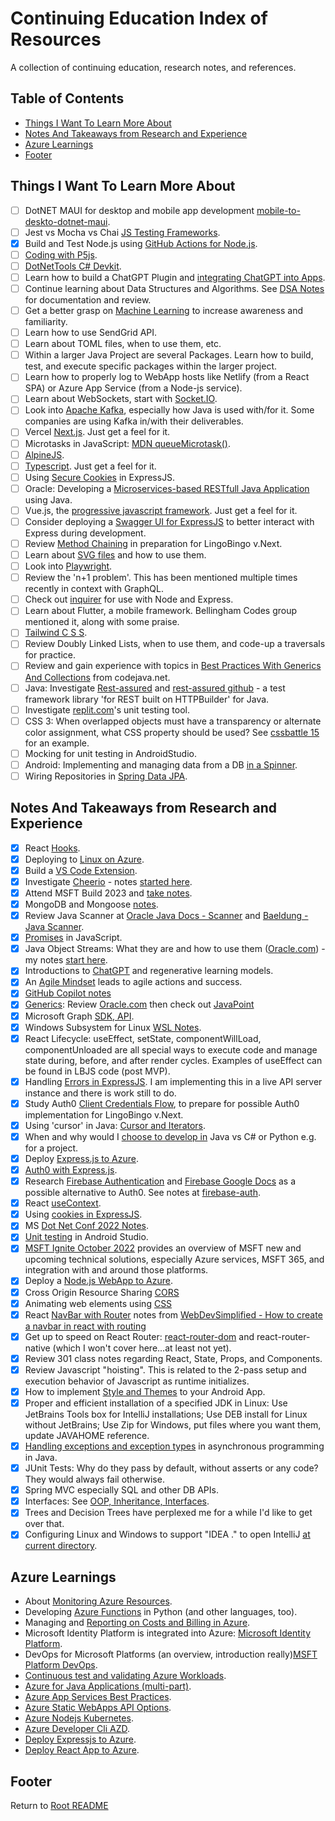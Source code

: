 # Continuing Education Index of Resources

A collection of continuing education, research notes, and references.

## Table of Contents

- [Things I Want To Learn More About](#things-i-want-to-learn-more-about)
- [Notes And Takeaways from Research and Experience](#notes-and-takeaways-from-research-and-experience)
- [Azure Learnings](#azure-learnings)
- [Footer](#footer)

## Things I Want To Learn More About

- [ ] DotNET MAUI for desktop and mobile app development [mobile-to-deskto-dotnet-maui](./mobile-to-desktop-dotnet-maui.html).
- [ ] Jest vs Mocha vs Chai [JS Testing Frameworks](./js-testing-frameworks.html).
- [x] Build and Test Node.js using [GitHub Actions for Node.js](./github-actions-build-test-node.html).
- [ ] [Coding with P5js](./coding-with-p5.html).
- [ ] [DotNetTools C# Devkit](https://marketplace.visualstudio.com/items?itemName=ms-dotnettools.csdevkit).
- [ ] Learn how to build a ChatGPT Plugin and [integrating ChatGPT into Apps](./chatgpt-integration.html).
- [ ] Continue learning about Data Structures and Algorithms. See [DSA Notes](./dsa-notes.html) for documentation and review.
- [ ] Get a better grasp on [Machine Learning](./about-machine-learning.html) to increase awareness and familiarity.
- [ ] Learn how to use SendGrid API.
- [ ] Learn about TOML files, when to use them, etc.
- [ ] Within a larger Java Project are several Packages. Learn how to build, test, and execute specific packages within the larger project.
- [ ] Learn how to properly log to WebApp hosts like Netlify (from a React SPA) or Azure App Service (from a Node-js service).
- [ ] Learn about WebSockets, start with [Socket.IO](https://github.com/socketio/socket.io).
- [ ] Look into [Apache Kafka](https://kafka.apache.org/), especially how Java is used with/for it. Some companies are using Kafka in/with their deliverables.
- [ ] Vercel [Next.js](https://nextjs.org/learn/basics/create-nextjs-app). Just get a feel for it.
- [ ] Microtasks in JavaScript: [MDN queueMicrotask()](https://developer.mozilla.org/en-US/docs/Web/API/HTML_DOM_API/Microtask_guide).
- [ ] [AlpineJS](https://alpinejs.dev/).
- [ ] [Typescript](./typescript-getting-started.html). Just get a feel for it.
- [ ] Using [Secure Cookies](http://expressjs.com/en/advanced/best-practice-security.html#use-cookies-securely) in ExpressJS.
- [ ] Oracle: Developing a [Microservices-based RESTfull Java Application](https://www.oracle.com/explore/java-oci-1?source=:ow:de:te::::RC_WWSA220204P00012:EM22_TEC_EV_CO65_M0601_SO061YO19_DO1043_AO01_RO001&intcmp=:ow:de:te::::RC_WWSA220204P00012:EM22_TEC_EV_CO65_M0601_SO061YO19_DO1043_AO01_RO001) using Java.
- [ ] Vue.js, the [progressive javascript framework](https://vuejs.org/). Just get a feel for it.
- [ ] Consider deploying a [Swagger UI for ExpressJS](https://github.com/scottie1984/swagger-ui-express) to better interact with Express during development.
- [ ] Review [Method Chaining](../code301-files/methodChaining-DBs-Mongoose-Atlas-SeedData-ReactLifecycle.html) in preparation for LingoBingo v.Next.
- [ ] Learn about [SVG files](svg-files.html) and how to use them.
- [ ] Look into [Playwright](playwright-notes.html).
- [ ] Review the 'n+1 problem'. This has been mentioned multiple times recently in context with GraphQL.
- [ ] Check out [inquirer](https://www.npmjs.com/package/inquirer) for use with Node and Express.
- [ ] Learn about Flutter, a mobile framework. Bellingham Codes group mentioned it, along with some praise.
- [ ] [Tailwind C S S](https://tailwindcss.com/).
- [ ] Review Doubly Linked Lists, when to use them, and code-up a traversals for practice.
- [ ] Review and gain experience with topics in [Best Practices With Generics And Collections](https://www.codejava.net/java-core/collections/18-java-collections-and-generics-best-practices) from codejava.net.
- [ ] Java: Investigate [Rest-assured](https://rest-assured.io/) and [rest-assured github](https://github.com/rest-assured/rest-assured/wiki/GettingStarted) - a test framework library 'for REST built on HTTPBuilder' for Java.
- [ ] Investigate [replit.com](https://replit.com)'s unit testing tool.
- [ ] CSS 3: When overlapped objects must have a transparency or alternate color assignment, what CSS property should be used? See [cssbattle 15](https://cssbattle.dev/play/15) for an example.
- [ ] Mocking for unit testing in AndroidStudio.
- [ ] Android: Implementing and managing data from a DB [in a Spinner](https://developer.android.com/guide/topics/ui/controls/spinner).
- [ ] Wiring Repositories in [Spring Data JPA](https://www.baeldung.com/the-persistence-layer-with-spring-data-jpa).

## Notes And Takeaways from Research and Experience

- [x] React [Hooks](./react-hooks.html).
- [x] Deploying to [Linux on Azure](./linux-on-azure.html).
- [x] Build a [VS Code Extension](./build-vscode-extension.html).
- [x] Investigate [Cheerio](https://cheerio.js.org/) - notes [started here](cheerio.html).
- [x] Attend MSFT Build 2023 and [take notes](./msbuild-20230-notes.html).
- [x] MongoDB and Mongoose [notes](../code301-files/mongo-and-mongoose.html).
- [x] Review Java Scanner at [Oracle Java Docs - Scanner](https://docs.oracle.com/javase/8/docs/api/java/util/Scanner.html) and [Baeldung - Java Scanner](https://www.baeldung.com/java-scanner).
- [x] [Promises](./promises-promises.html) in JavaScript.
- [x] Java Object Streams: What they are and how to use them ([Oracle.com](https://docs.oracle.com/javase/tutorial/essential/io/objectstreams.html)) - my notes [start here](./java-io-data-object-streams.html).
- [x] Introductions to [ChatGPT](./chat-gpt-llms.html) and regenerative learning models.
- [x] An [Agile Mindset](./agile-mindset-projects-action.html) leads to agile actions and success.
- [x] [GitHub Copilot notes](./github-copilot.html)
- [x] [Generics](./generics-java-strongtypelangs.html): Review [Oracle.com](https://docs.oracle.com/javase/tutorial/java/generics/index.html) then check out [JavaPoint](https://www.javatpoint.com/generics-in-java)
- [x] Microsoft Graph [SDK, API](./azure-graphapi-dotnet.html).
- [x] Windows Subsystem for Linux [WSL Notes](./windows-subsystem-for-linux.html).
- [x] React Lifecycle: useEffect, setState, componentWillLoad, componentUnloaded are all special ways to execute code and manage state during, before, and after render cycles. Examples of useEffect can be found in LBJS code (post MVP).
- [x] Handling [Errors in ExpressJS](./express-error-handling.html). I am implementing this in a live API server instance and there is work still to do.
- [x] Study Auth0 [Client Credentials Flow](https://auth0.com/docs/get-started/authentication-and-authorization-flow/call-your-api-using-the-client-credentials-flow), to prepare for possible Auth0 implementation for LingoBingo v.Next.
- [x] Using 'cursor' in Java: [Cursor and Iterators](./java-cursor-iterators.html).
- [x] When and why would I [choose to develop in](./choosing-a-language.html) Java vs C# or Python e.g. for a project.
- [x] Deploy [Express.js to Azure](deploy-express-mongodb-azure.html).
- [x] [Auth0 with Express.js](express-auth0-notes.html).
- [x] Research [Firebase Authentication](https://firebase.google.com/products/auth) and [Firebase Google Docs](https://firebase.google.com/docs/auth) as a possible alternative to Auth0. See notes at [firebase-auth](./firebase-auth.html).
- [x] React [useContext](./react-use-context-overview.md).
- [x] Using [cookies in ExpressJS](./express-cookies-review.html).
- [x] MS [Dot Net Conf 2022 Notes](./dotnetconf-2022.html).
- [x] [Unit testing](./android-studio-testing.html) in Android Studio.
- [x] [MSFT Ignite October 2022](./ms-ignite-2022-notes.html) provides an overview of MSFT new and upcoming technical solutions, especially Azure services, MSFT 365, and integration with and around those platforms.
- [x] Deploy a [Node.js WebApp to Azure](deploy-express-azure.html).
- [x] Cross Origin Resource Sharing [CORS](./cors-review.html)
- [x] Animating web elements using [CSS](./css-animations.html)
- [x] React [NavBar with Router](./navbar-in-react-with-routing.html) notes from [WebDevSimplified - How to create a navbar in react with routing](https://www.youtube.com/watch?v=SLfhMt5OUPI)
- [x] Get up to speed on React Router: [react-router-dom](./react-router-dom-notes.html) and react-router-native (which I won't cover here...at least not yet).
- [x] Review 301 class notes regarding React, State, Props, and Components.
- [x] Review Javascript "hoisting". This is related to the 2-pass setup and execution behavior of Javascript as runtime initializes.
- [x] How to implement [Style and Themes](../code401-files/android-themes.html) to your Android App.
- [x] Proper and efficient installation of a specified JDK in Linux: Use JetBrains Tools box for IntelliJ installations; Use DEB install for Linux without JetBrains; Use Zip for Windows, put files where you want them, update JAVAHOME reference.
- [x] [Handling exceptions and exception types](../code401-files/java-exceptions-scanner.html) in asynchronous programming in Java.
- [x] JUnit Tests: Why do they pass by default, without asserts or any code? They would always fail otherwise.
- [x] Spring MVC especially SQL and other DB APIs.
- [x] Interfaces: See [OOP, Inheritance, Interfaces](../code401-files/oop-inhrtnce-intfaces.html).
- [x] Trees and Decision Trees have perplexed me for a while I'd like to get over that.
- [x] Configuring Linux and Windows to support "IDEA ." to open IntelliJ [at current directory](../linux-terminal-files/bash-stuff.html###aliases).

## Azure Learnings

- About [Monitoring Azure Resources](./azure-monitoring-resources.html).
- Developing [Azure Functions](./azure-functions.html) in Python (and other languages, too).
- Managing and [Reporting on Costs and Billing in Azure](./azure-reporting-costs.md).
- Microsoft Identity Platform is integrated into Azure: [Microsoft Identity Platform](./azure-identity-platform.html).
- DevOps for Microsoft Platforms (an overview, introduction really)[MSFT Platform DevOps](./msft-platform-devops.html).
- [Continuous test and validating Azure Workloads](./azure-testing-mission-critical-apps.html).
- [Azure for Java Applications (multi-part)](./azure-for-java-apps.html).
- [Azure App Services Best Practices](./azure-app-svc-best-practices.html).
- [Azure Static WebApps API Options](./azure-static-webapps-api-options.html).
- [Azure Nodejs Kubernetes](./azure-nodejs-kubernetes.html).
- [Azure Developer Cli AZD](./azure-developer-cli-azd.html).
- [Deploy Expressjs to Azure](./deploy-express-azure.html).
- [Deploy React App to Azure](./deploy-react-azure.html).

## Footer

Return to [Root README](../README.html)
